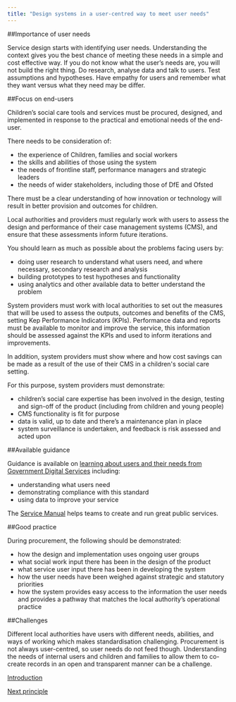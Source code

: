 ```yaml
---
title: "Design systems in a user-centred way to meet user needs"
---
```


##Importance of user needs

Service design starts with identifying user needs. Understanding the context gives you the best chance of meeting these needs in a simple and cost effective way. If you do not know what the user’s needs are, you will not build the right thing. Do research, analyse data and talk to users. Test assumptions and hypotheses. Have empathy for users and remember what they want versus what they need may be differ.

##Focus on end-users

Children’s social care tools and services must be procured, designed, and implemented in response to the practical and emotional needs of the end-user. 

There needs to be consideration of:

* the experience of Children, families and social workers
* the skills and abilities of those using the system
* the needs of frontline staff, performance managers and strategic leaders
* the needs of wider stakeholders, including those of DfE and Ofsted

There must be a clear understanding of how innovation or technology will result in better provision and outcomes for children.

Local authorities and providers must regularly work with users to assess the design and performance of their case management systems (CMS), and ensure that these assessments inform future iterations.

You should learn as much as possible about the problems facing users by:

* doing user research to understand what users need, and where necessary, secondary research and analysis
* building prototypes to test hypotheses and functionality
* using analytics and other available data to better understand the problem

System providers must work with local authorities to set out the measures that will be used to assess the outputs, outcomes and benefits of the CMS, setting Kep Performance Indicators (KPIs). Performance data and reports must be available to monitor and improve the service, this information should be assessed against the KPIs and used to inform iterations and improvements.

In addition, system providers must show where and how cost savings can be made as a result of the use of their CMS in a children's social care setting.

For this purpose, system providers must demonstrate:

* children’s social care expertise has been involved in the design, testing and sign-off of the product (including from children and young people)
* CMS functionality is fit for purpose
* data is valid, up to date and there’s a maintenance plan in place
* system surveillance is undertaken, and feedback is risk assessed and acted upon

##Available guidance

Guidance is available on [learning about users and their needs from Government Digital Services](https://www.gov.uk/service-manual/user-research/start-by-learning-user-needs) including:

* understanding what users need
* demonstrating compliance with this standard
* using data to improve your service

The [Service Manual](https://www.gov.uk/service-manual) helps teams to create and run great public services.

##Good practice

During procurement, the following should be demonstrated: 

* how the design and implementation uses ongoing user groups
* what social work input there has been in the design of the product
* what service user input there has been in developing the system
* how the user needs have been weighed against strategic and statutory priorities
* how the system provides easy access to the information the user needs and provides a pathway that matches the local authority’s operational practice

##Challenges

Different local authorities have users with different needs, abilities, and ways of working which makes standardisation challenging. Procurement is not always user-centred, so user needs do not feed though. Understanding the needs of internal users and children and families to allow them to co-create records in an open and transparent manner can be a challenge.

[Introduction](/index)

[Next principle](/principle-2)
